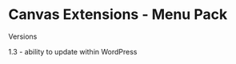 Canvas Extensions - Menu Pack
=============================

Versions

1.3 - ability to update within WordPress


